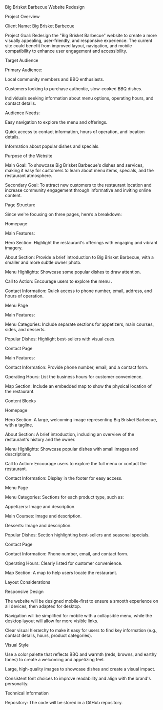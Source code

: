 Big Brisket Barbecue Website Redesign

Project Overview

Client Name: Big Brisket Barbecue

Project Goal: Redesign the "Big Brisket Barbecue" website to create a more visually appealing, user-friendly, and responsive experience. The current site could benefit from improved layout, navigation, and mobile compatibility to enhance user engagement and accessibility.

Target Audience

Primary Audience:

Local community members and BBQ enthusiasts.

Customers looking to purchase authentic, slow-cooked BBQ dishes.

Individuals seeking information about menu options, operating hours, and contact details.

Audience Needs:

Easy navigation to explore the menu and offerings.

Quick access to contact information, hours of operation, and location details.

Information about popular dishes and specials.

Purpose of the Website

Main Goal: To showcase Big Brisket Barbecue's dishes and services, making it easy for customers to learn about menu items, specials, and the restaurant atmosphere.

Secondary Goal: To attract new customers to the restaurant location and increase community engagement through informative and inviting online content.

Page Structure

Since we're focusing on three pages, here’s a breakdown:

Homepage

Main Features:

Hero Section: Highlight the restaurant's offerings with engaging and vibrant imagery.

About Section: Provide a brief introduction to Big Brisket Barbecue, with a smaller and more subtle owner photo.

Menu Highlights: Showcase some popular dishes to draw attention.

Call to Action: Encourage users to explore the menu .

Contact Information: Quick access to phone number, email, address, and hours of operation.

Menu Page

Main Features:

Menu Categories: Include separate sections for appetizers, main courses, sides, and desserts.

Popular Dishes: Highlight best-sellers with visual cues.

Contact Page

Main Features:

Contact Information: Provide phone number, email, and a contact form.

Operating Hours: List the business hours for customer convenience.

Map Section: Include an embedded map to show the physical location of the restaurant.

Content Blocks

Homepage

Hero Section: A large, welcoming image representing Big Brisket Barbecue, with a tagline.

About Section: A brief introduction, including an overview of the restaurant's history and the owner.

Menu Highlights: Showcase popular dishes with small images and descriptions.

Call to Action: Encourage users to explore the full menu or contact the restaurant.

Contact Information: Display in the footer for easy access.

Menu Page

Menu Categories: Sections for each product type, such as:

Appetizers: Image and description.

Main Courses: Image and description.

Desserts: Image and description.

Popular Dishes: Section highlighting best-sellers and seasonal specials.

Contact Page

Contact Information: Phone number, email, and contact form.

Operating Hours: Clearly listed for customer convenience.

Map Section: A map to help users locate the restaurant.

Layout Considerations

Responsive Design

The website will be designed mobile-first to ensure a smooth experience on all devices, then adapted for desktop.

Navigation will be simplified for mobile with a collapsible menu, while the desktop layout will allow for more visible links.

Clear visual hierarchy to make it easy for users to find key information (e.g., contact details, hours, product categories).

Visual Style

Use a color palette that reflects BBQ and warmth (reds, browns, and earthy tones) to create a welcoming and appetizing feel.

Large, high-quality images to showcase dishes and create a visual impact.

Consistent font choices to improve readability and align with the brand's personality.

Technical Information

Repository: The code will be stored in a GitHub repository.



